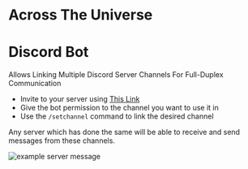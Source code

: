 # Across The Universe
# Discord Bot

Allows Linking Multiple Discord Server Channels For Full-Duplex Communication

* Invite to your server using [This Link](https://discord.com/oauth2/authorize?client_id=1400556907864784926)
* Give the bot permission to the channel you want to use it in
* Use the `/setchannel` command to link the desired channel

Any server which has done the same will be able to receive and send messages from these channels.

![example server message](https://spawningpool.net/images/atu_example.PNG)
